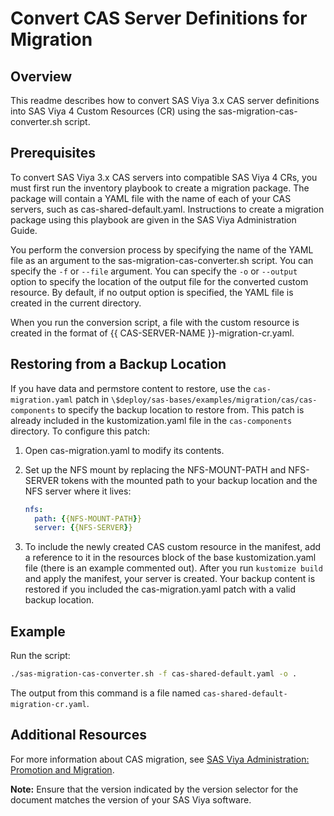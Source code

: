 # Convert CAS Server Definitions for Migration

## Overview

This readme describes how to convert SAS Viya 3.x CAS server definitions into
SAS Viya 4 Custom Resources (CR) using the sas-migration-cas-converter.sh script.

## Prerequisites

To convert SAS Viya 3.x CAS servers into compatible SAS Viya 4 CRs, you must 
first run the inventory playbook to create a migration package. The package will
contain a YAML file with the name of each of your CAS servers, such as 
cas-shared-default.yaml. Instructions to create a migration package using 
this playbook are given in the SAS Viya Administration Guide.

You perform the conversion process by specifying the name of the YAML file as an
argument to the sas-migration-cas-converter.sh script. You can specify the `-f`
or `--file` argument. You can specify the `-o` or `--output` option to specify
the location of the output file for the converted custom resource. By default,
if no output option is specified, the YAML file is created in the current
directory.

When you run the conversion script, a file with the custom resource is created
in the format of {{ CAS-SERVER-NAME }}-migration-cr.yaml.

## Restoring from a Backup Location

If you have data and permstore content to restore, use the `cas-migration.yaml`
patch in `\$deploy/sas-bases/examples/migration/cas/cas-components` to specify
the backup location to restore from. This patch is already included in the
kustomization.yaml file in the `cas-components` directory. To configure this
patch:

1. Open cas-migration.yaml to modify its contents.

2. Set up the NFS mount by replacing the NFS-MOUNT-PATH and NFS-SERVER tokens
   with the mounted path to your backup location and the NFS server where it
   lives:

   ```yaml
   nfs:
     path: {{NFS-MOUNT-PATH}}
     server: {{NFS-SERVER}}
   ```

3. To include the newly created CAS custom resource in the manifest, add a
   reference to it in the resources block of the base kustomization.yaml file
   (there is an example commented out). After you run `kustomize build` and
   apply the manifest, your server is created. Your backup content is restored
   if you included the cas-migration.yaml patch with a valid backup location.

## Example

Run the script:

```bash
./sas-migration-cas-converter.sh -f cas-shared-default.yaml -o .
```

The output from this command is a file named
`cas-shared-default-migration-cr.yaml`.

## Additional Resources

For more information about CAS migration, see [SAS Viya Administration: Promotion and Migration](http://documentation.sas.com/?cdcId=sasadmincdc&cdcVersion=v_004&docsetId=promigwlcm&docsetTarget=home.htm).

**Note:** Ensure that the version indicated by the version selector for the document matches the version of your SAS Viya software.